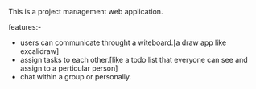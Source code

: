 This is a project management web application.

features:-
- users can communicate throught a witeboard.[a draw app like excalidraw]
- assign tasks to each other.[like a todo list that everyone can see and assign to a perticular person]
- chat within a group or personally.